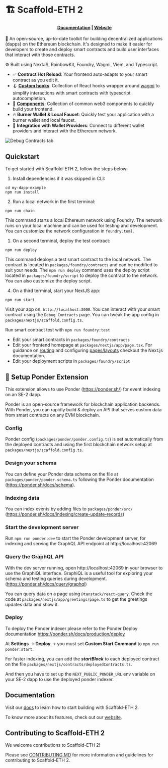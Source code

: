 # 🏗 Scaffold-ETH 2

<h4 align="center">
  <a href="https://docs.scaffoldeth.io">Documentation</a> |
  <a href="https://scaffoldeth.io">Website</a>
</h4>

🧪 An open-source, up-to-date toolkit for building decentralized applications (dapps) on the Ethereum blockchain. It's designed to make it easier for developers to create and deploy smart contracts and build user interfaces that interact with those contracts.

⚙️ Built using NextJS, RainbowKit, Foundry, Wagmi, Viem, and Typescript.

- ✅ **Contract Hot Reload**: Your frontend auto-adapts to your smart contract as you edit it.
- 🪝 **[Custom hooks](https://docs.scaffoldeth.io/hooks/)**: Collection of React hooks wrapper around [wagmi](https://wagmi.sh/) to simplify interactions with smart contracts with typescript autocompletion.
- 🧱 [**Components**](https://docs.scaffoldeth.io/components/): Collection of common web3 components to quickly build your frontend.
- 🔥 **Burner Wallet & Local Faucet**: Quickly test your application with a burner wallet and local faucet.
- 🔐 **Integration with Wallet Providers**: Connect to different wallet providers and interact with the Ethereum network.

![Debug Contracts tab](https://github.com/scaffold-eth/scaffold-eth-2/assets/55535804/b237af0c-5027-4849-a5c1-2e31495cccb1)

## Quickstart

To get started with Scaffold-ETH 2, follow the steps below:

1. Install dependencies if it was skipped in CLI:

```
cd my-dapp-example
npm run install
```

2. Run a local network in the first terminal:

```
npm run chain
```

This command starts a local Ethereum network using Foundry. The network runs on your local machine and can be used for testing and development. You can customize the network configuration in `foundry.toml`.

1. On a second terminal, deploy the test contract:

```
npm run deploy
```

This command deploys a test smart contract to the local network. The contract is located in `packages/foundry/contracts` and can be modified to suit your needs. The `npm run deploy` command uses the deploy script located in `packages/foundry/script` to deploy the contract to the network. You can also customize the deploy script.

4. On a third terminal, start your NextJS app:

```
npm run start
```

Visit your app on: `http://localhost:3000`. You can interact with your smart contract using the `Debug Contracts` page. You can tweak the app config in `packages/nextjs/scaffold.config.ts`.

Run smart contract test with `npm run foundry:test`

- Edit your smart contracts in `packages/foundry/contracts`
- Edit your frontend homepage at `packages/nextjs/app/page.tsx`. For guidance on [routing](https://nextjs.org/docs/app/building-your-application/routing/defining-routes) and configuring [pages/layouts](https://nextjs.org/docs/app/building-your-application/routing/pages-and-layouts) checkout the Next.js documentation.
- Edit your deployment scripts in `packages/foundry/script`

## 🚀 Setup Ponder Extension

This extension allows to use Ponder (https://ponder.sh/) for event indexing on an SE-2 dapp.

Ponder is an open-source framework for blockchain application backends. With Ponder, you can rapidly build & deploy an API that serves custom data from smart contracts on any EVM blockchain.

### Config

Ponder config (```packages/ponder/ponder.config.ts```) is set automatically from the deployed contracts and using the first blockchain network setup at ```packages/nextjs/scaffold.config.ts```.

### Design your schema

You can define your Ponder data schema on the file at ```packages/ponder/ponder.schema.ts``` following the Ponder documentation (https://ponder.sh/docs/schema).

### Indexing data

You can index events by adding files to ```packages/ponder/src/``` (https://ponder.sh/docs/indexing/create-update-records)

### Start the development server

Run ```npm run ponder:dev``` to start the Ponder development server, for indexing and serving the GraphQL API endpoint at http://localhost:42069

### Query the GraphQL API

With the dev server running, open http://localhost:42069 in your browser to use the GraphiQL interface. GraphiQL is a useful tool for exploring your schema and testing queries during development. (https://ponder.sh/docs/query/graphql)

You can query data on a page using ```@tanstack/react-query```. Check the code at ```packages/nextjs/app/greetings/page.ts``` to get the greetings updates data and show it.

### Deploy

To deploy the Ponder indexer please refer to the Ponder Deploy documentation https://ponder.sh/docs/production/deploy

At **Settings** -> **Deploy** -> you must set **Custom Start Command** to ```npm run ponder:start```.

For faster indexing, you can add the ***startBlock*** to each deployed contract on the file ```packages/nextjs/contracts/deployedContracts.ts```.

And then you have to set up the ```NEXT_PUBLIC_PONDER_URL``` env variable on your SE-2 dapp to use the deployed ponder indexer.


## Documentation

Visit our [docs](https://docs.scaffoldeth.io) to learn how to start building with Scaffold-ETH 2.

To know more about its features, check out our [website](https://scaffoldeth.io).

## Contributing to Scaffold-ETH 2

We welcome contributions to Scaffold-ETH 2!

Please see [CONTRIBUTING.MD](https://github.com/scaffold-eth/scaffold-eth-2/blob/main/CONTRIBUTING.md) for more information and guidelines for contributing to Scaffold-ETH 2.